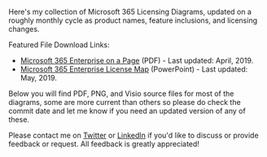 Here's my collection of Microsoft 365 Licensing Diagrams, updated on a roughly monthly cycle as product names, feature inclusions, and licensing changes.

Featured File Download Links:
* [Microsoft 365 Enterprise on a Page](https://github.com/AaronDinnage/Licensing/raw/master/Microsoft%20365%20Enterprise%20on%20a%20Page%20-%202019-04%20-%20Grey.pdf) (PDF) - Last updated: April, 2019.
* [Microsoft 365 Enterprise License Map](https://github.com/AaronDinnage/Licensing/raw/master/Microsoft%20365%20Enterprise%20License%20Map.pptx) (PowerPoint) - Last updated: May, 2019.

Below you will find PDF, PNG, and Visio source files for most of the diagrams, some are more current than others so please do check the commit date and let me know if you need an updated version of any of these.

Please contact me on [Twitter](https://twitter.com/AaronDinnage) or [LinkedIn](https://www.linkedin.com/in/aarondinnage/) if you'd like to discuss or provide feedback or request.  All feedback is greatly appreciated!
